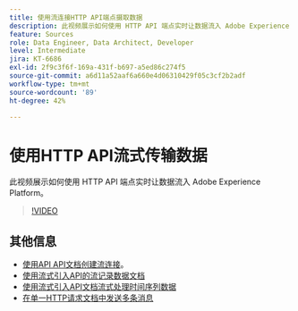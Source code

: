 ```yaml
---
title: 使用流连接HTTP API端点摄取数据
description: 此视频展示如何使用 HTTP API 端点实时让数据流入 Adobe Experience Platform。
feature: Sources
role: Data Engineer, Data Architect, Developer
level: Intermediate
jira: KT-6686
exl-id: 2f9c3f6f-169a-431f-b697-a5ed86c274f5
source-git-commit: a6d11a52aaf6a660e4d06310429f05c3cf2b2adf
workflow-type: tm+mt
source-wordcount: '89'
ht-degree: 42%

---
```


# 使用HTTP API流式传输数据

此视频展示如何使用 HTTP API 端点实时让数据流入 Adobe Experience Platform。

>[!VIDEO](https://video.tv.adobe.com/v/331028?learn=on&enablevpops)

## 其他信息

* [使用API API文档创建流连接](https://experienceleague.adobe.com/docs/experience-platform/sources/api-tutorials/create/streaming/http.html)。
* [使用流式引入API的流记录数据文档](https://experienceleague.adobe.com/docs/experience-platform/ingestion/tutorials/streaming-record-data.html)
* [使用流式引入API文档流式处理时间序列数据](https://experienceleague.adobe.com/docs/experience-platform/ingestion/tutorials/streaming-time-series-data.html)
* [在单一HTTP请求文档中发送多条消息](https://experienceleague.adobe.com/docs/experience-platform/ingestion/tutorials/streaming-multiple-messages.html)

